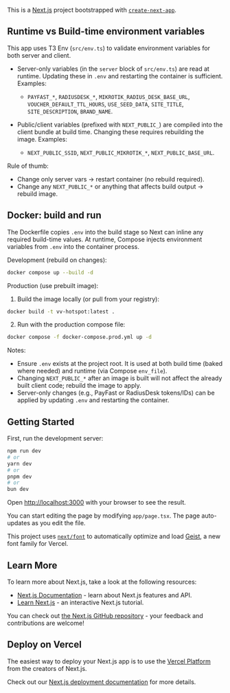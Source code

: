 This is a [Next.js](https://nextjs.org) project bootstrapped with [`create-next-app`](https://nextjs.org/docs/app/api-reference/cli/create-next-app).

## Runtime vs Build-time environment variables

This app uses T3 Env (`src/env.ts`) to validate environment variables for both server and client.

- Server-only variables (in the `server` block of `src/env.ts`) are read at runtime. Updating these in `.env` and restarting the container is sufficient. Examples:
	- `PAYFAST_*`, `RADIUSDESK_*`, `MIKROTIK_RADIUS_DESK_BASE_URL`, `VOUCHER_DEFAULT_TTL_HOURS`, `USE_SEED_DATA`, `SITE_TITLE`, `SITE_DESCRIPTION`, `BRAND_NAME`.

- Public/client variables (prefixed with `NEXT_PUBLIC_`) are compiled into the client bundle at build time. Changing these requires rebuilding the image. Examples:
	- `NEXT_PUBLIC_SSID`, `NEXT_PUBLIC_MIKROTIK_*`, `NEXT_PUBLIC_BASE_URL`.

Rule of thumb:
- Change only server vars → restart container (no rebuild required).
- Change any `NEXT_PUBLIC_*` or anything that affects build output → rebuild image.

## Docker: build and run

The Dockerfile copies `.env` into the build stage so Next can inline any required build-time values. At runtime, Compose injects environment variables from `.env` into the container process.

Development (rebuild on changes):

```bash
docker compose up --build -d
```

Production (use prebuilt image):

1) Build the image locally (or pull from your registry):

```bash
docker build -t vv-hotspot:latest .
```

2) Run with the production compose file:

```bash
docker compose -f docker-compose.prod.yml up -d
```

Notes:
- Ensure `.env` exists at the project root. It is used at both build time (baked where needed) and runtime (via Compose `env_file`).
- Changing `NEXT_PUBLIC_*` after an image is built will not affect the already built client code; rebuild the image to apply.
- Server-only changes (e.g., PayFast or RadiusDesk tokens/IDs) can be applied by updating `.env` and restarting the container.

## Getting Started

First, run the development server:

```bash
npm run dev
# or
yarn dev
# or
pnpm dev
# or
bun dev
```

Open [http://localhost:3000](http://localhost:3000) with your browser to see the result.

You can start editing the page by modifying `app/page.tsx`. The page auto-updates as you edit the file.

This project uses [`next/font`](https://nextjs.org/docs/app/building-your-application/optimizing/fonts) to automatically optimize and load [Geist](https://vercel.com/font), a new font family for Vercel.

## Learn More

To learn more about Next.js, take a look at the following resources:

- [Next.js Documentation](https://nextjs.org/docs) - learn about Next.js features and API.
- [Learn Next.js](https://nextjs.org/learn) - an interactive Next.js tutorial.

You can check out [the Next.js GitHub repository](https://github.com/vercel/next.js) - your feedback and contributions are welcome!

## Deploy on Vercel

The easiest way to deploy your Next.js app is to use the [Vercel Platform](https://vercel.com/new?utm_medium=default-template&filter=next.js&utm_source=create-next-app&utm_campaign=create-next-app-readme) from the creators of Next.js.

Check out our [Next.js deployment documentation](https://nextjs.org/docs/app/building-your-application/deploying) for more details.
